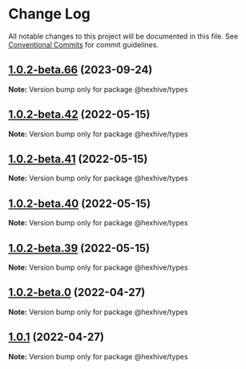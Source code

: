 # Change Log

All notable changes to this project will be documented in this file.
See [Conventional Commits](https://conventionalcommits.org) for commit guidelines.

## [1.0.2-beta.66](https://github.com/TheTechCompany/sudbuster/compare/v1.0.2-beta.65...v1.0.2-beta.66) (2023-09-24)

**Note:** Version bump only for package @hexhive/types

## [1.0.2-beta.42](https://github.com/TheTechCompany/sudbuster/compare/v1.0.2-beta.41...v1.0.2-beta.42) (2022-05-15)

**Note:** Version bump only for package @hexhive/types

## [1.0.2-beta.41](https://github.com/TheTechCompany/sudbuster/compare/v1.0.2-beta.40...v1.0.2-beta.41) (2022-05-15)

**Note:** Version bump only for package @hexhive/types

## [1.0.2-beta.40](https://github.com/TheTechCompany/sudbuster/compare/v1.0.2-beta.39...v1.0.2-beta.40) (2022-05-15)

**Note:** Version bump only for package @hexhive/types

## [1.0.2-beta.39](https://github.com/TheTechCompany/sudbuster/compare/v1.0.2-beta.38...v1.0.2-beta.39) (2022-05-15)

**Note:** Version bump only for package @hexhive/types

## [1.0.2-beta.0](https://github.com/TheTechCompany/sudbuster/compare/v1.0.1...v1.0.2-beta.0) (2022-04-27)

**Note:** Version bump only for package @hexhive/types

## [1.0.1](https://github.com/TheTechCompany/sudbuster/compare/v0.0.6-alpha.64...v1.0.1) (2022-04-27)

**Note:** Version bump only for package @hexhive/types
